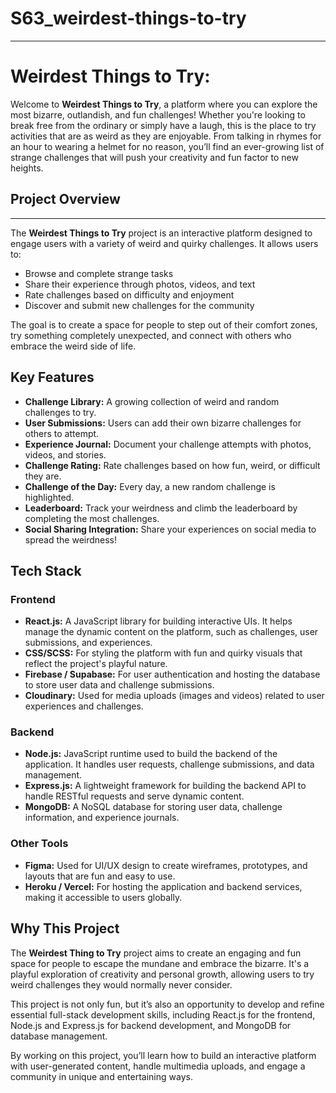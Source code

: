 # S63_weirdest-things-to-try

---

# Weirdest Things to Try:

Welcome to **Weirdest Things to Try**, a platform where you can explore the most bizarre, outlandish, and fun challenges! Whether you're looking to break free from the ordinary or simply have a laugh, this is the place to try activities that are as weird as they are enjoyable. From talking in rhymes for an hour to wearing a helmet for no reason, you’ll find an ever-growing list of strange challenges that will push your creativity and fun factor to new heights.

## Project Overview
-----------------------
The **Weirdest Things to Try** project is an interactive platform designed to engage users with a variety of weird and quirky challenges. It allows users to:
- Browse and complete strange tasks
- Share their experience through photos, videos, and text
- Rate challenges based on difficulty and enjoyment
- Discover and submit new challenges for the community

The goal is to create a space for people to step out of their comfort zones, try something completely unexpected, and connect with others who embrace the weird side of life.

## Key Features

- **Challenge Library:** A growing collection of weird and random challenges to try.
- **User Submissions:** Users can add their own bizarre challenges for others to attempt.
- **Experience Journal:** Document your challenge attempts with photos, videos, and stories.
- **Challenge Rating:** Rate challenges based on how fun, weird, or difficult they are.
- **Challenge of the Day:** Every day, a new random challenge is highlighted.
- **Leaderboard:** Track your weirdness and climb the leaderboard by completing the most challenges.
- **Social Sharing Integration:** Share your experiences on social media to spread the weirdness!

## Tech Stack

### Frontend
- **React.js:** A JavaScript library for building interactive UIs. It helps manage the dynamic content on the platform, such as challenges, user submissions, and experiences.
- **CSS/SCSS:** For styling the platform with fun and quirky visuals that reflect the project's playful nature.
- **Firebase / Supabase:** For user authentication and hosting the database to store user data and challenge submissions.
- **Cloudinary:** Used for media uploads (images and videos) related to user experiences and challenges.

### Backend
- **Node.js:** JavaScript runtime used to build the backend of the application. It handles user requests, challenge submissions, and data management.
- **Express.js:** A lightweight framework for building the backend API to handle RESTful requests and serve dynamic content.
- **MongoDB:** A NoSQL database for storing user data, challenge information, and experience journals.

### Other Tools
- **Figma:** Used for UI/UX design to create wireframes, prototypes, and layouts that are fun and easy to use.
- **Heroku / Vercel:** For hosting the application and backend services, making it accessible to users globally.

## Why This Project

The **Weirdest Thing to Try** project aims to create an engaging and fun space for people to escape the mundane and embrace the bizarre. It's a playful exploration of creativity and personal growth, allowing users to try weird challenges they would normally never consider.

This project is not only fun, but it’s also an opportunity to develop and refine essential full-stack development skills, including React.js for the frontend, Node.js and Express.js for backend development, and MongoDB for database management.

By working on this project, you’ll learn how to build an interactive platform with user-generated content, handle multimedia uploads, and engage a community in unique and entertaining ways.

